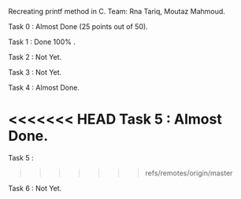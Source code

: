 Recreating printf method in C.
Team: Rna Tariq, Moutaz Mahmoud.

Task 0 : Almost Done (25 points out of 50).

Task 1 : Done 100% .

Task 2 : Not Yet.

Task 3 : Not Yet.

Task 4 : Almost Done.

<<<<<<< HEAD
Task 5 : Almost Done.
=======
Task 5 :
>>>>>>> refs/remotes/origin/master

Task 6 : Not Yet.

